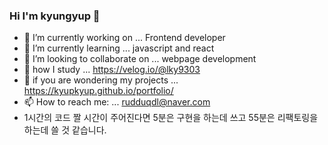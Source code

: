 ### Hi I'm kyungyup 👋

<!--
**kyupkyup/kyupkyup** is a ✨ _special_ ✨ repository because its `README.md` (this file) appears on your GitHub profile.

Here are some ideas to get you started:


-->
- 🔭 I’m currently working on ... Frontend developer
- 🌱 I’m currently learning ... javascript and react
- 👯 I’m looking to collaborate on ... webpage development
- 🤔 how I study ... https://velog.io/@lky9303 
- 💬 if you are wondering my projects ... https://kyupkyup.github.io/portfolio/ 
- 📫 How to reach me: ... rudduqdl@naver.com
- 1시간의 코드 짤 시간이 주어진다면 5분은 구현을 하는데 쓰고 55분은 리팩토링을 하는데 쓸 것 같습니다.
